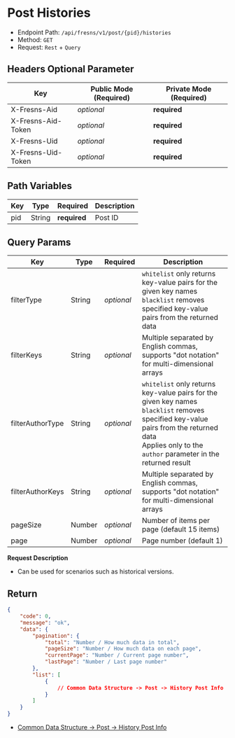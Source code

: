 # Post Histories

- Endpoint Path: `/api/fresns/v1/post/{pid}/histories`
- Method: `GET`
- Request: `Rest` + `Query`

## Headers Optional Parameter

| Key | Public Mode (Required) | Private Mode (Required) |
| --- | --- | --- |
| X-Fresns-Aid | *optional* | **required** |
| X-Fresns-Aid-Token | *optional* | **required** |
| X-Fresns-Uid | *optional* | **required** |
| X-Fresns-Uid-Token | *optional* | **required** |

## Path Variables

| Key | Type | Required | Description |
| --- | --- | --- | --- |
| pid | String | **required** | Post ID |

## Query Params

| Key | Type | Required | Description |
| --- | --- | --- | --- |
| filterType | String | *optional* | `whitelist` only returns key-value pairs for the given key names<br>`blacklist` removes specified key-value pairs from the returned data |
| filterKeys | String | *optional* | Multiple separated by English commas, supports "dot notation" for multi-dimensional arrays |
| filterAuthorType | String | *optional* | `whitelist` only returns key-value pairs for the given key names<br>`blacklist` removes specified key-value pairs from the returned data<br>Applies only to the `author` parameter in the returned result |
| filterAuthorKeys | String | *optional* | Multiple separated by English commas, supports "dot notation" for multi-dimensional arrays |
| pageSize | Number | *optional* | Number of items per page (default 15 items) |
| page | Number | *optional* | Page number (default 1) |

**Request Description**

- Can be used for scenarios such as historical versions.

## Return

```json
{
    "code": 0,
    "message": "ok",
    "data": {
        "pagination": {
            "total": "Number / How much data in total",
            "pageSize": "Number / How much data on each page",
            "currentPage": "Number / Current page number",
            "lastPage": "Number / Last page number"
        },
        "list": [
            {
                // Common Data Structure -> Post -> History Post Info
            }
        ]
    }
}
```

- [Common Data Structure -> Post -> History Post Info](../../reference/data/post.md#history-post-info)
